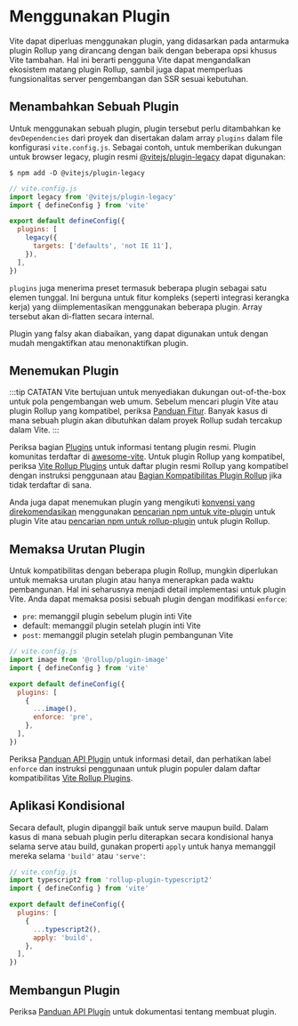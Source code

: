 # Menggunakan Plugin

Vite dapat diperluas menggunakan plugin, yang didasarkan pada antarmuka plugin Rollup yang dirancang dengan baik dengan beberapa opsi khusus Vite tambahan. Hal ini berarti pengguna Vite dapat mengandalkan ekosistem matang plugin Rollup, sambil juga dapat memperluas fungsionalitas server pengembangan dan SSR sesuai kebutuhan.

## Menambahkan Sebuah Plugin

Untuk menggunakan sebuah plugin, plugin tersebut perlu ditambahkan ke `devDependencies` dari proyek dan disertakan dalam array `plugins` dalam file konfigurasi `vite.config.js`. Sebagai contoh, untuk memberikan dukungan untuk browser legacy, plugin resmi [@vitejs/plugin-legacy](https://github.com/vitejs/vite/tree/main/packages/plugin-legacy) dapat digunakan:

```
$ npm add -D @vitejs/plugin-legacy
```

```js
// vite.config.js
import legacy from '@vitejs/plugin-legacy'
import { defineConfig } from 'vite'

export default defineConfig({
  plugins: [
    legacy({
      targets: ['defaults', 'not IE 11'],
    }),
  ],
})
```

`plugins` juga menerima preset termasuk beberapa plugin sebagai satu elemen tunggal. Ini berguna untuk fitur kompleks (seperti integrasi kerangka kerja) yang diimplementasikan menggunakan beberapa plugin. Array tersebut akan di-flatten secara internal.

Plugin yang falsy akan diabaikan, yang dapat digunakan untuk dengan mudah mengaktifkan atau menonaktifkan plugin.

## Menemukan Plugin

:::tip CATATAN
Vite bertujuan untuk menyediakan dukungan out-of-the-box untuk pola pengembangan web umum. Sebelum mencari plugin Vite atau plugin Rollup yang kompatibel, periksa [Panduan Fitur](../guide/features.md). Banyak kasus di mana sebuah plugin akan dibutuhkan dalam proyek Rollup sudah tercakup dalam Vite.
:::

Periksa bagian [Plugins](../plugins/) untuk informasi tentang plugin resmi. Plugin komunitas terdaftar di [awesome-vite](https://github.com/vitejs/awesome-vite#plugins). Untuk plugin Rollup yang kompatibel, periksa [Vite Rollup Plugins](https://vite-rollup-plugins.patak.dev) untuk daftar plugin resmi Rollup yang kompatibel dengan instruksi penggunaan atau [Bagian Kompatibilitas Plugin Rollup](../guide/api-plugin#rollup-plugin-compatibility) jika tidak terdaftar di sana.

Anda juga dapat menemukan plugin yang mengikuti [konvensi yang direkomendasikan](./api-plugin.md#conventions) menggunakan [pencarian npm untuk vite-plugin](https://www.npmjs.com/search?q=vite-plugin&ranking=popularity) untuk plugin Vite atau [pencarian npm untuk rollup-plugin](https://www.npmjs.com/search?q=rollup-plugin&ranking=popularity) untuk plugin Rollup.

## Memaksa Urutan Plugin

Untuk kompatibilitas dengan beberapa plugin Rollup, mungkin diperlukan untuk memaksa urutan plugin atau hanya menerapkan pada waktu pembangunan. Hal ini seharusnya menjadi detail implementasi untuk plugin Vite. Anda dapat memaksa posisi sebuah plugin dengan modifikasi `enforce`:

- `pre`: memanggil plugin sebelum plugin inti Vite
- default: memanggil plugin setelah plugin inti Vite
- `post`: memanggil plugin setelah plugin pembangunan Vite

```js
// vite.config.js
import image from '@rollup/plugin-image'
import { defineConfig } from 'vite'

export default defineConfig({
  plugins: [
    {
      ...image(),
      enforce: 'pre',
    },
  ],
})
```

Periksa [Panduan API Plugin](./api-plugin.md#plugin-ordering) untuk informasi detail, dan perhatikan label `enforce` dan instruksi penggunaan untuk plugin populer dalam daftar kompatibilitas [Vite Rollup Plugins](https://vite-rollup-plugins.patak.dev).

## Aplikasi Kondisional

Secara default, plugin dipanggil baik untuk serve maupun build. Dalam kasus di mana sebuah plugin perlu diterapkan secara kondisional hanya selama serve atau build, gunakan properti `apply` untuk hanya memanggil mereka selama `'build'` atau `'serve'`:

```js
// vite.config.js
import typescript2 from 'rollup-plugin-typescript2'
import { defineConfig } from 'vite'

export default defineConfig({
  plugins: [
    {
      ...typescript2(),
      apply: 'build',
    },
  ],
})
```

## Membangun Plugin

Periksa [Panduan API Plugin](./api-plugin.md) untuk dokumentasi tentang membuat plugin.
